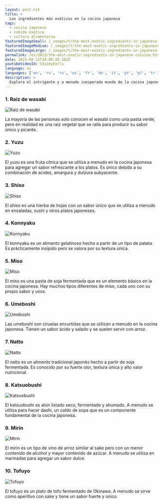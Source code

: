 ```yaml
---
layout: post.njk
title: >
  Los ingredientes más exóticos en la cocina japonesa
tags:
  - cocina japonesa
  - comida exótica
  - cultura alimentaria
featuredImageSmall: /_images/t/the-most-exotic-ingredients-in-japanese-cuisine-cover-es-small.webp
featuredImageMedium: /_images/t/the-most-exotic-ingredients-in-japanese-cuisine-cover-es-medium.webp
featuredImageLarge: /_images/t/the-most-exotic-ingredients-in-japanese-cuisine-cover-es-large.webp
permalink: /es/2023/the-most-exotic-ingredients-in-japanese-cuisine.html
date: 2023-08-12T20:00:29.162Z
youtubeVideoId: S3yieyEerls
language: es
languages: ['en', 'ru', 'ro', 'es', 'fr', 'de', 'it', 'pt', 'pl', 'tr']
description: >
  Explora el intrigante y a menudo inesperado mundo de la cocina japonesa. Descubre los ingredientes más exóticos que se encuentran en la auténtica cocina japonesa y que son desconocidos para el paladar occidental.
---
```


### 1. Raíz de wasabi

![Raíz de wasabi](/_images/7/7e7ce4c26c3d93b505b1708b295b7578-medium.webp)

La mayoría de las personas solo conocen el wasabi como una pasta verde, pero en realidad es una raíz vegetal que se ralla para producir su sabor único y picante.

### 2. Yuzu

![Yuzu](/_images/b/b9186236c7af894d6094d9e6082e0a95-medium.webp)

El yuzu es una fruta cítrica que se utiliza a menudo en la cocina japonesa para agregar un sabor refrescante a los platos. Es único debido a su combinación de acidez, amargura y dulzura subyacente.

### 3. Shiso

![Shiso](/_images/5/55c1d55b375cacbd02291e86417476c6-medium.webp)

El shiso es una hierba de hojas con un sabor único que se utiliza a menudo en ensaladas, sushi y otros platos japoneses.

### 4. Konnyaku

![Konnyaku](/_images/a/ade60c573ceb62105ae10e1db6622222-medium.webp)

El konnyaku es un alimento gelatinoso hecho a partir de un tipo de patata. Es prácticamente insípido pero se valora por su textura única.

### 5. Miso

![Miso](/_images/e/e39eaf9b883a96dec104d285290e0031-medium.webp)

El miso es una pasta de soja fermentada que es un elemento básico en la cocina japonesa. Hay muchos tipos diferentes de miso, cada uno con su propio sabor y usos.

### 6. Umeboshi

![Umeboshi](/_images/9/919dcb92f6de87721d2b0318d331b42f-medium.webp)

Las umeboshi son ciruelas encurtidas que se utilizan a menudo en la cocina japonesa. Tienen un sabor ácido y salado y se suelen servir con arroz.

### 7. Natto

![Natto](/_images/e/e04988a4cbce62b6685f25f5d3153379-medium.webp)

El natto es un alimento tradicional japonés hecho a partir de soja fermentada. Es conocido por su fuerte olor, textura única y alto valor nutricional.

### 8. Katsuobushi

![Katsuobushi](/_images/5/5d0ea606f89306543e13d3bdd1284102-medium.webp)

El katsuobushi es atún listado seco, fermentado y ahumado. A menudo se utiliza para hacer dashi, un caldo de sopa que es un componente fundamental de la cocina japonesa.

### 9. Mirin

![Mirin](/_images/4/4413da9ee8220edb4f101a9cc0a2798b-medium.webp)

El mirin es un tipo de vino de arroz similar al sake pero con un menor contenido de alcohol y mayor contenido de azúcar. A menudo se utiliza en marinadas para agregar un sabor dulce.

### 10. Tofuyo

![Tofuyo](/_images/e/e741146860f60d1a0c0d883365e7668e-medium.webp)

El tofuyo es un plato de tofu fermentado de Okinawa. A menudo se sirve como aperitivo con sake y tiene un sabor fuerte y único.

